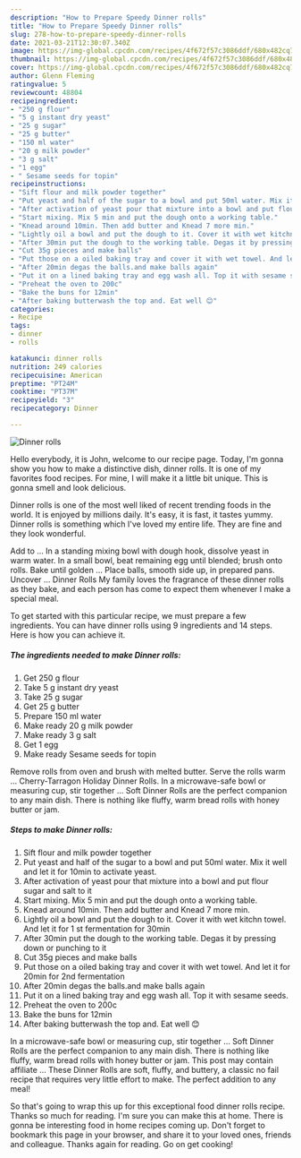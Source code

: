 ```yaml
---
description: "How to Prepare Speedy Dinner rolls"
title: "How to Prepare Speedy Dinner rolls"
slug: 278-how-to-prepare-speedy-dinner-rolls
date: 2021-03-21T12:30:07.340Z
image: https://img-global.cpcdn.com/recipes/4f672f57c3086ddf/680x482cq70/dinner-rolls-recipe-main-photo.jpg
thumbnail: https://img-global.cpcdn.com/recipes/4f672f57c3086ddf/680x482cq70/dinner-rolls-recipe-main-photo.jpg
cover: https://img-global.cpcdn.com/recipes/4f672f57c3086ddf/680x482cq70/dinner-rolls-recipe-main-photo.jpg
author: Glenn Fleming
ratingvalue: 5
reviewcount: 48804
recipeingredient:
- "250 g flour"
- "5 g instant dry yeast"
- "25 g sugar"
- "25 g butter"
- "150 ml water"
- "20 g milk powder"
- "3 g salt"
- "1 egg"
- " Sesame seeds for topin"
recipeinstructions:
- "Sift flour and milk powder together"
- "Put yeast and half of the sugar to a bowl and put 50ml water. Mix it well and let it for 10min to activate yeast."
- "After activation of yeast pour that mixture into a bowl and put flour sugar and salt to it"
- "Start mixing. Mix 5 min and put the dough onto a working table."
- "Knead around 10min. Then add butter and Knead 7 more min."
- "Lightly oil a bowl and put the dough to it. Cover it with wet kitchn towel. And let it for 1 st fermentation for 30min"
- "After 30min put the dough to the working table. Degas it by pressing down or punching to it"
- "Cut 35g pieces and make balls"
- "Put those on a oiled baking tray and cover it with wet towel. And let it for 20min for 2nd fermentation"
- "After 20min degas the balls.and make balls again"
- "Put it on a lined baking tray and egg wash all. Top it with sesame seeds."
- "Preheat the oven to 200c"
- "Bake the buns for 12min"
- "After baking butterwash the top and. Eat well 😊"
categories:
- Recipe
tags:
- dinner
- rolls

katakunci: dinner rolls 
nutrition: 249 calories
recipecuisine: American
preptime: "PT24M"
cooktime: "PT37M"
recipeyield: "3"
recipecategory: Dinner

---
```



![Dinner rolls](https://img-global.cpcdn.com/recipes/4f672f57c3086ddf/680x482cq70/dinner-rolls-recipe-main-photo.jpg)

Hello everybody, it is John, welcome to our recipe page. Today, I'm gonna show you how to make a distinctive dish, dinner rolls. It is one of my favorites food recipes. For mine, I will make it a little bit unique. This is gonna smell and look delicious.

Dinner rolls is one of the most well liked of recent trending foods in the world. It is enjoyed by millions daily. It's easy, it is fast, it tastes yummy. Dinner rolls is something which I've loved my entire life. They are fine and they look wonderful.

Add to … In a standing mixing bowl with dough hook, dissolve yeast in warm water. In a small bowl, beat remaining egg until blended; brush onto rolls. Bake until golden … Place balls, smooth side up, in prepared pans. Uncover … Dinner Rolls My family loves the fragrance of these dinner rolls as they bake, and each person has come to expect them whenever I make a special meal.


To get started with this particular recipe, we must prepare a few ingredients. You can have dinner rolls using 9 ingredients and 14 steps. Here is how you can achieve it.

<!--inarticleads1-->

##### The ingredients needed to make Dinner rolls:

1. Get 250 g flour
1. Take 5 g instant dry yeast
1. Take 25 g sugar
1. Get 25 g butter
1. Prepare 150 ml water
1. Make ready 20 g milk powder
1. Make ready 3 g salt
1. Get 1 egg
1. Make ready  Sesame seeds for topin


Remove rolls from oven and brush with melted butter. Serve the rolls warm … Cherry-Tarragon Holiday Dinner Rolls. In a microwave-safe bowl or measuring cup, stir together … Soft Dinner Rolls are the perfect companion to any main dish. There is nothing like fluffy, warm bread rolls with honey butter or jam. 

<!--inarticleads2-->

##### Steps to make Dinner rolls:

1. Sift flour and milk powder together
1. Put yeast and half of the sugar to a bowl and put 50ml water. Mix it well and let it for 10min to activate yeast.
1. After activation of yeast pour that mixture into a bowl and put flour sugar and salt to it
1. Start mixing. Mix 5 min and put the dough onto a working table.
1. Knead around 10min. Then add butter and Knead 7 more min.
1. Lightly oil a bowl and put the dough to it. Cover it with wet kitchn towel. And let it for 1 st fermentation for 30min
1. After 30min put the dough to the working table. Degas it by pressing down or punching to it
1. Cut 35g pieces and make balls
1. Put those on a oiled baking tray and cover it with wet towel. And let it for 20min for 2nd fermentation
1. After 20min degas the balls.and make balls again
1. Put it on a lined baking tray and egg wash all. Top it with sesame seeds.
1. Preheat the oven to 200c
1. Bake the buns for 12min
1. After baking butterwash the top and. Eat well 😊


In a microwave-safe bowl or measuring cup, stir together … Soft Dinner Rolls are the perfect companion to any main dish. There is nothing like fluffy, warm bread rolls with honey butter or jam. This post may contain affiliate … These Dinner Rolls are soft, fluffy, and buttery, a classic no fail recipe that requires very little effort to make. The perfect addition to any meal! 

So that's going to wrap this up for this exceptional food dinner rolls recipe. Thanks so much for reading. I'm sure you can make this at home. There is gonna be interesting food in home recipes coming up. Don't forget to bookmark this page in your browser, and share it to your loved ones, friends and colleague. Thanks again for reading. Go on get cooking!
